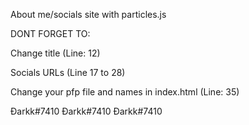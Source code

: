 About me/socials site with particles.js

DONT FORGET TO:

Change title (Line: 12)

Socials URLs (Line 17 to 28)

Change your pfp file and names in index.html (Line: 35)


Đarkk#7410
Đarkk#7410
Đarkk#7410
